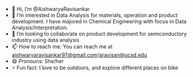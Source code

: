 - 👋 Hi, I’m @AishwaryaRavisankar
- 👀 I’m interested in Data Analysis for materials, operation and product development. I have majored in Chemical Engineering with focus in Data Analysis/Interpretation. 
- 💞️ I’m looking to collaborate on product development for semiconductory industry using data analysis
- 📫 How to reach me: You can reach me at aishwaryaravisankar97@gmail.com/aravisan@ucsd.edu
- 😄 Pronouns: She/her
- ⚡ Fun fact: I love to be outdoors, and explore different places on bike 

<!---
AishwaryaRavisankar/AishwaryaRavisankar is a ✨ special ✨ repository because its `README.md` (this file) appears on your GitHub profile.
You can click the Preview link to take a look at your changes.
--->
